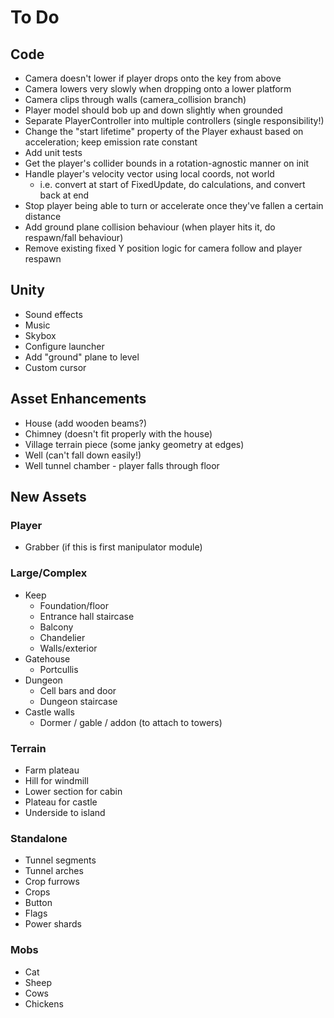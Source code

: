# To Do

## Code

 - Camera doesn't lower if player drops onto the key from above
 - Camera lowers very slowly when dropping onto a lower platform
 - Camera clips through walls (camera_collision branch)
 - Player model should bob up and down slightly when grounded
 - Separate PlayerController into multiple controllers (single responsibility!)
 - Change the "start lifetime" property of the Player exhaust based on acceleration; keep emission rate constant
 - Add unit tests
 - Get the player's collider bounds in a rotation-agnostic manner on init
 - Handle player's velocity vector using local coords, not world
   - i.e. convert at start of FixedUpdate, do calculations, and convert back at end
 - Stop player being able to turn or accelerate once they've fallen a certain distance
 - Add ground plane collision behaviour (when player hits it, do respawn/fall behaviour)
 - Remove existing fixed Y position logic for camera follow and player respawn

## Unity

 - Sound effects
 - Music
 - Skybox
 - Configure launcher
 - Add "ground" plane to level
 - Custom cursor

## Asset Enhancements

 - House (add wooden beams?)
 - Chimney (doesn't fit properly with the house)
 - Village terrain piece (some janky geometry at edges)
 - Well (can't fall down easily!)
 - Well tunnel chamber - player falls through floor

## New Assets

### Player

 - Grabber (if this is first manipulator module)

### Large/Complex

 - Keep
   - Foundation/floor
   - Entrance hall staircase
   - Balcony
   - Chandelier
   - Walls/exterior
 - Gatehouse
   - Portcullis
 - Dungeon
   - Cell bars and door
   - Dungeon staircase
 - Castle walls
   - Dormer / gable / addon (to attach to towers)

### Terrain

 - Farm plateau
 - Hill for windmill
 - Lower section for cabin
 - Plateau for castle
 - Underside to island

### Standalone

 - Tunnel segments
 - Tunnel arches
 - Crop furrows
 - Crops
 - Button
 - Flags
 - Power shards

### Mobs

 - Cat
 - Sheep
 - Cows
 - Chickens

